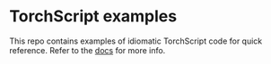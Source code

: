 # TorchScript examples

This repo contains examples of idiomatic TorchScript code for quick reference.
Refer to the [docs](https://pytorch.org/docs/master/jit.html) for more info.
